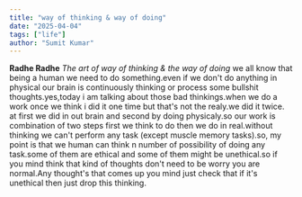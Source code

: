 ```yaml
---
title: "way of thinking & way of doing"
date: "2025-04-04"
tags: ["life"]
author: "Sumit Kumar"
---
```

**Radhe Radhe**
*The art of way of thinking & the way of doing*
we all know that being a human we need to do something.even if we don't do anything in physical our brain is continuously thinking or process some bullshit thoughts.yes,today i am talking about those bad thinkings.when we do a work once we think i did it one time but that's not the realy.we did it twice. at first we did in out brain and second by doing physicaly.so our work is combination of two steps first we think to do then we do in real.without thinking we can't perform any task (except muscle memory tasks).so, my point is that we human can think n number of possibility of doing any task.some of them are ethical and some of them might be unethical.so if you mind think that kind of thoughts don't need to be worry you are normal.Any thought's that comes up you mind just check that if it's unethical then just drop this thinking.
 

